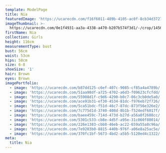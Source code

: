 ```yaml
---
template: ModelPage
title: Nia
featuredImage: 'https://ucarecdn.com/f16f6011-489b-4105-ac0f-8cb34d37272c/'
imageThumbnail: >-
  https://ucarecdn.com/0e1f4931-aa3a-4338-a470-b207b574f3d1/-/crop/1456x1408/488,0/-/preview/
firstName: Nia
collection: Girls
height: 116cm
measurementType: bust
bust: 56cm
waist: 53cm
hips: 58cm
size: 6-8
shoeSize: '1'
hair: Brown
eyes: Brown
imagePortfolio:
  - image: 'https://ucarecdn.com/b87dd125-c6ef-407c-9085-cf85a4a4789b/'
  - image: 'https://ucarecdn.com/51aa98df-a725-4702-a6d3-f09623cfcfdd/'
  - image: 'https://ucarecdn.com/55908d1f-c9d6-4290-b0c7-06c3cb0de5a0/'
  - image: 'https://ucarecdn.com/ace91b31-ef30-4534-81dc-f976eb72f726/'
  - image: 'https://ucarecdn.com/5ca51bdc-f51d-46c7-87dc-873f56e326e2/'
  - image: 'https://ucarecdn.com/7c775d1d-3740-408d-8b1b-f524edf6017f/'
  - image: 'https://ucarecdn.com/baee459c-714d-473d-b27d-a56a0f2608cc/'
  - image: 'https://ucarecdn.com/5301c533-cb8e-4d5f-a95e-31c060f80014/'
  - image: 'https://ucarecdn.com/226e1383-cbb8-46eb-ac22-659a55a8c96a/'
  - image: 'https://ucarecdn.com/7e9203b0-8815-440b-976f-a06e8a25ac5e/'
  - image: 'https://ucarecdn.com/370fc1bf-5673-4bd2-a5b5-5120ed4c1322/'
meta:
  title: Nia
---
```


